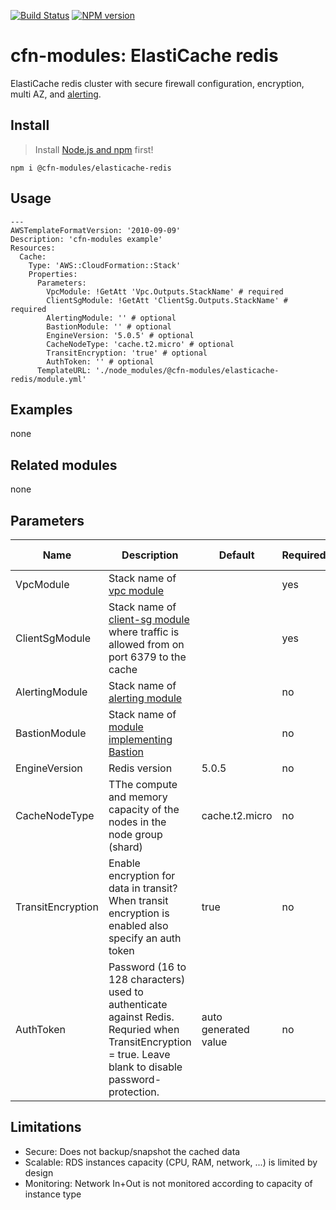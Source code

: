 [![Build Status](https://travis-ci.org/cfn-modules/elasticache-redis.svg?branch=master)](https://travis-ci.org/cfn-modules/elasticache-redis)
[![NPM version](https://img.shields.io/npm/v/@cfn-modules/elasticache-redis.svg)](https://www.npmjs.com/package/@cfn-modules/elasticache-redis)

# cfn-modules: ElastiCache redis

ElastiCache redis cluster with secure firewall configuration, encryption, multi AZ, and [alerting](https://www.npmjs.com/package/@cfn-modules/alerting).

## Install

> Install [Node.js and npm](https://nodejs.org/) first!

```
npm i @cfn-modules/elasticache-redis
```

## Usage

```
---
AWSTemplateFormatVersion: '2010-09-09'
Description: 'cfn-modules example'
Resources:
  Cache:
    Type: 'AWS::CloudFormation::Stack'
    Properties:
      Parameters:
        VpcModule: !GetAtt 'Vpc.Outputs.StackName' # required
        ClientSgModule: !GetAtt 'ClientSg.Outputs.StackName' # required
        AlertingModule: '' # optional
        BastionModule: '' # optional
        EngineVersion: '5.0.5' # optional
        CacheNodeType: 'cache.t2.micro' # optional
        TransitEncryption: 'true' # optional
        AuthToken: '' # optional
      TemplateURL: './node_modules/@cfn-modules/elasticache-redis/module.yml'
```

## Examples

none

## Related modules

none

## Parameters

<table>
  <thead>
    <tr>
      <th>Name</th>
      <th>Description</th>
      <th>Default</th>
      <th>Required?</th>
      <th>Allowed values</th>
    </tr>
  </thead>
  <tbody>
    <tr>
      <td>VpcModule</td>
      <td>Stack name of <a href="https://www.npmjs.com/package/@cfn-modules/vpc">vpc module</a></td>
      <td></td>
      <td>yes</td>
      <td></td>
    </tr>
    <tr>
      <td>ClientSgModule</td>
      <td>Stack name of <a href="https://www.npmjs.com/package/@cfn-modules/client-sg">client-sg module</a> where traffic is allowed from on port 6379 to the cache</td>
      <td></td>
      <td>yes</td>
      <td></td>
    </tr>
    <tr>
      <td>AlertingModule</td>
      <td>Stack name of <a href="https://www.npmjs.com/package/@cfn-modules/alerting">alerting module</a></td>
      <td></td>
      <td>no</td>
      <td></td>
    </tr>
    <tr>
      <td>BastionModule</td>
      <td>Stack name of <a href="https://www.npmjs.com/search?q=keywords:cfn-modules:Bastion">module implementing Bastion</a></td>
      <td></td>
      <td>no</td>
      <td></td>
    </tr>
    <tr>
      <td>EngineVersion</td>
      <td>Redis version</td>
      <td>5.0.5</td>
      <td>no</td>
      <td>[5.0.5]</td>
    </tr>
    <tr>
      <td>CacheNodeType</td>
      <td>TThe compute and memory capacity of the nodes in the node group (shard)</td>
      <td>cache.t2.micro</td>
      <td>no</td>
      <td></td>
    </tr>
    <tr>
      <td>TransitEncryption</td>
      <td>Enable encryption for data in transit? When transit encryption is enabled also specify an auth token</td>
      <td>true</td>
      <td>no</td>
      <td>[true, false]</td>
    </tr>
    <tr>
    <tr>
      <td>AuthToken</td>
      <td>Password (16 to 128 characters) used to authenticate against Redis. Requried when TransitEncryption = true. Leave blank to disable password-protection.</td>
      <td>auto generated value</td>
      <td>no</td>
      <td></td>
    </tr>
  </tbody>
</table>

## Limitations

* Secure: Does not backup/snapshot the cached data
* Scalable: RDS instances capacity (CPU, RAM, network, ...) is limited by design
* Monitoring: Network In+Out is not monitored according to capacity of instance type
